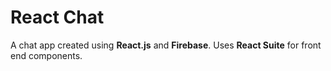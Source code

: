 # React Chat

A chat app created using <strong>React.js</strong> and <strong>Firebase</strong>. Uses <strong>React Suite</strong> for front end components.


